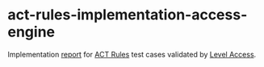 # act-rules-implementation-access-engine

Implementation [report](./report.json) for [ACT Rules](https://github.com/act-rules/act-rules.github.io) test cases validated by [Level Access](https://www.levelaccess.com/).